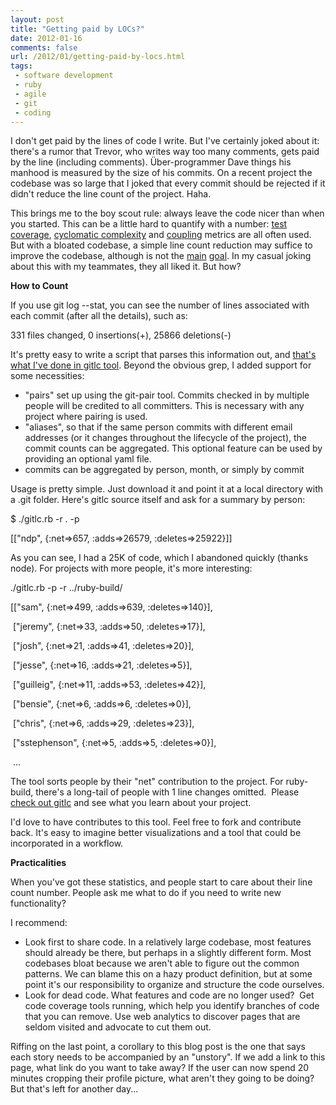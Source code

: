```yaml
---
layout: post
title: "Getting paid by LOCs?"
date: 2012-01-16
comments: false
url: /2012/01/getting-paid-by-locs.html
tags:
 - software development
 - ruby
 - agile
 - git
 - coding
---
```


I don't get paid by the lines of code I write. But I've certainly joked about it: there's a rumor that Trevor, who writes way too many comments, gets paid by the line (including comments).&nbsp;Über-programmer Dave things his manhood is measured by the size of his commits.&nbsp;On a recent project the codebase was so large that I joked that every commit should be rejected if it didn't reduce the line count of the project. Haha.

  

This brings me to the boy scout rule: always leave the code nicer than when you started. This can be a little hard to quantify with a number: [test coverage](http://blog.james-carr.org/2009/10/01/beware-code-coverage-metrics/), [cyclomatic complexity](http://www.ibm.com/developerworks/java/library/j-cq03316/) and [coupling](http://clarkware.com/software/JDepend.html) metrics are all often used. But with a bloated codebase, a simple line count reduction may suffice to improve the codebase, although is not the [main](http://www.thoughtclusters.com/2011/04/refactoring-is-not-about-reducing-code/) [goal](http://www.refactoringredmine.com/refactoring-to-reduce-code/). In my casual joking about this with my teammates, they all liked it. But how?

  

**How to Count**

  

If you use&nbsp;git log --stat, you can see&nbsp;the number of lines associated with each commit (after all the details), such as:

  

331 files changed, 0 insertions(+), 25866 deletions(-)

  

It's pretty easy to write a script that parses this information out, and [that's what I've done in gitlc tool](https://github.com/ndp/gitlc). Beyond the obvious grep, I added support for some necessities:

- "pairs" set up using the git-pair tool. Commits checked in by multiple people will be credited to all committers. This is necessary with any project where pairing is used.
- "aliases", so that if the same person commits with different email addresses (or it changes throughout the lifecycle of the project), the commit counts can be aggregated. This optional feature can be used by providing an optional yaml file.
- commits can be aggregated by person, month, or simply by commit
  

Usage is pretty simple. Just download it&nbsp;and point it at a local directory with a .git folder. Here's gitlc source itself and ask for a summary by person:

  

$ ./gitlc.rb -r . -p

[["ndp", {:net=\>657, :adds=\>26579, :deletes=\>25922}]]

  

As you can see, I had a 25K of code, which I abandoned quickly (thanks node).&nbsp;For projects with more people, it's more interesting:

  

./gitlc.rb -p -r ../ruby-build/

[["sam", {:net=\>499, :adds=\>639, :deletes=\>140}],

&nbsp;["jeremy", {:net=\>33, :adds=\>50, :deletes=\>17}],

&nbsp;["josh", {:net=\>21, :adds=\>41, :deletes=\>20}],

&nbsp;["jesse", {:net=\>16, :adds=\>21, :deletes=\>5}],

&nbsp;["guilleig", {:net=\>11, :adds=\>53, :deletes=\>42}],

&nbsp;["bensie", {:net=\>6, :adds=\>6, :deletes=\>0}],

&nbsp;["chris", {:net=\>6, :adds=\>29, :deletes=\>23}],

&nbsp;["sstephenson", {:net=\>5, :adds=\>5, :deletes=\>0}],

&nbsp;...

  

The tool sorts people by their "net" contribution to the project. For ruby-build, there's a long-tail of people with 1 line changes omitted. &nbsp;Please [check out gitlc](https://github.com/ndp/gitlc) and see what you learn about your project.

  

I'd love to have contributes to this tool. Feel free to fork and contribute back. It's easy to imagine better visualizations and a tool that could be incorporated in a workflow.

  

**Practicalities**

  

When you've got these statistics, and people start to care about their line count number. People ask me&nbsp;what to do if you need to write new functionality?&nbsp;

  

I recommend:
  
  

- Look first to share code. In a relatively large codebase, most features should already be there, but perhaps in a slightly different form. Most codebases bloat because we aren't able to figure out the common patterns. We can blame this on a hazy product definition, but at some point it's our responsibility to organize and structure the code ourselves.
- Look for dead code. What features and code are no longer used? &nbsp;Get code coverage tools running, which help you identify branches of code that you can remove. Use web analytics to discover pages that are seldom visited and advocate to cut them out.&nbsp;
  

Riffing on the last point, a corollary to this blog post is the one that says each story needs to be accompanied by an "unstory". If we add a link to this page, what link do you want to take away? If the user can now spend 20 minutes cropping their profile picture, what aren't they going to be doing? But that's left for another day...
